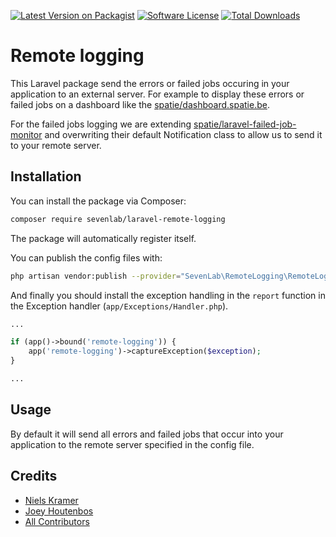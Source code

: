 [![Latest Version on Packagist](https://img.shields.io/packagist/v/SevenLab/laravel-remote-logging.svg?style=flat-square)](https://packagist.org/packages/SevenLab/laravel-remote-logging)
[![Software License](https://img.shields.io/badge/license-MIT-brightgreen.svg?style=flat-square)](LICENSE.md)
[![Total Downloads](https://img.shields.io/packagist/dt/SevenLab/laravel-remote-logging.svg?style=flat-square)](https://packagist.org/packages/SevenLab/laravel-remote-logging)

# Remote logging
This Laravel package send the errors or failed jobs occuring in your application to an external server. 
For example to display these errors or failed jobs on a dashboard like the [spatie/dashboard.spatie.be](https://github.com/spatie/dashboard.spatie.be).

For the failed jobs logging we are extending [spatie/laravel-failed-job-monitor](https://github.com/spatie/laravel-failed-job-monitor)  and overwriting their default Notification class to allow us to send it to your remote server.

## Installation
You can install the package via Composer:
```bash
composer require sevenlab/laravel-remote-logging
```

The package will automatically register itself.

You can publish the config files with:
```bash
php artisan vendor:publish --provider="SevenLab\RemoteLogging\RemoteLoggingServiceProvider"
```

And finally you should install the exception handling in the `report` function in the Exception handler (`app/Exceptions/Handler.php`). 
```php
...

if (app()->bound('remote-logging')) {
    app('remote-logging')->captureException($exception);
}

...
```

## Usage
By default it will send all errors and failed jobs that occur into your application to the remote server specified in the config file.


## Credits
- [Niels Kramer](https://github.com/nielskramerr)
- [Joey Houtenbos](https://github.com/JoeyHoutenbos)
- [All Contributors](https://github.com/SevenLabnl/laravel-remote-logging/contributors)